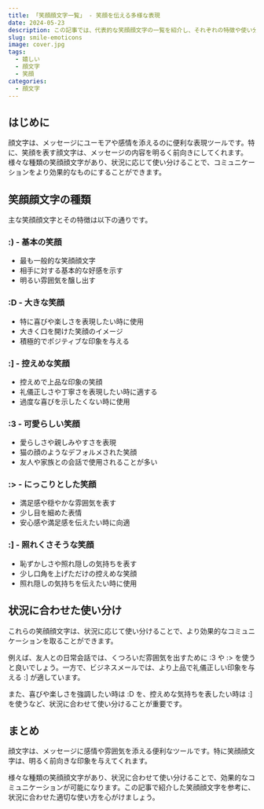 ```yaml
---
title: 「笑顔顔文字一覧」 - 笑顔を伝える多様な表現
date: 2024-05-23
description: この記事では、代表的な笑顔顔文字の一覧を紹介し、それぞれの特徴や使い分けのポイントについて解説していきます。
slug: smile-emoticons
image: cover.jpg
tags:
  - 嬉しい
  - 顔文字
  - 笑顔
categories:
  - 顔文字
---
```


## はじめに

顔文字は、メッセージにユーモアや感情を添えるのに便利な表現ツールです。特に、笑顔を表す顔文字は、メッセージの内容を明るく前向きにしてくれます。様々な種類の笑顔顔文字があり、状況に応じて使い分けることで、コミュニケーションをより効果的なものにすることができます。

## 笑顔顔文字の種類

主な笑顔顔文字とその特徴は以下の通りです。

### :) - 基本の笑顔

- 最も一般的な笑顔顔文字
- 相手に対する基本的な好感を示す
- 明るい雰囲気を醸し出す

### :D - 大きな笑顔

- 特に喜びや楽しさを表現したい時に使用
- 大きく口を開けた笑顔のイメージ
- 積極的でポジティブな印象を与える

### :] - 控えめな笑顔

- 控えめで上品な印象の笑顔
- 礼儀正しさや丁寧さを表現したい時に適する
- 過度な喜びを示したくない時に使用

### :3 - 可愛らしい笑顔

- 愛らしさや親しみやすさを表現
- 猫の顔のようなデフォルメされた笑顔
- 友人や家族との会話で使用されることが多い

### :> - にっこりとした笑顔

- 満足感や穏やかな雰囲気を表す
- 少し目を細めた表情
- 安心感や満足感を伝えたい時に向適

### :] - 照れくさそうな笑顔

- 恥ずかしさや照れ隠しの気持ちを表す
- 少し口角を上げただけの控えめな笑顔
- 照れ隠しの気持ちを伝えたい時に使用

## 状況に合わせた使い分け

これらの笑顔顔文字は、状況に応じて使い分けることで、より効果的なコミュニケーションを取ることができます。

例えば、友人との日常会話では、くつろいだ雰囲気を出すために :3 や :> を使うと良いでしょう。一方で、ビジネスメールでは、より上品で礼儀正しい印象を与える :] が適しています。

また、喜びや楽しさを強調したい時は :D を、控えめな気持ちを表したい時は :] を使うなど、状況に合わせて使い分けることが重要です。

## まとめ

顔文字は、メッセージに感情や雰囲気を添える便利なツールです。特に笑顔顔文字は、明るく前向きな印象を与えてくれます。

様々な種類の笑顔顔文字があり、状況に合わせて使い分けることで、効果的なコミュニケーションが可能になります。この記事で紹介した笑顔顔文字を参考に、状況に合わせた適切な使い方を心がけましょう。
